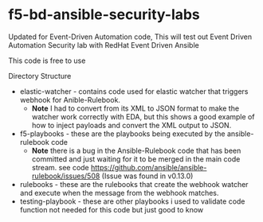 # f5-bd-ansible-security-labs

Updated for Event-Driven Automation code, This will test out Event Driven Automation Security lab with RedHat Event Driven Ansible

This code is free to use

Directory Structure 

- elastic-watcher - contains code used for elastic watcher that triggers webhook for Anible-Rulebook.  
    - **Note** I had to convert from its XML to JSON format to make the watcher work correctly with EDA, but this shows a good example of how to inject payloads and convert the XML output to JSON.
- f5-playbooks - these are the playbooks being executed by the ansible-rulebook code
    - **Note** there is a bug in the Ansible-Rulebook code that has been committed and just waiting for it to be merged in the main code stream. see code https://github.com/ansible/ansible-rulebook/issues/508 (Issue was found in v0.13.0)
- rulebooks - these are the rulebooks that create the webhook watcher and execute when the message from the webhook matches.
- testing-playbook - these are other playbooks i used to validate code function not needed for this code but just good to know

